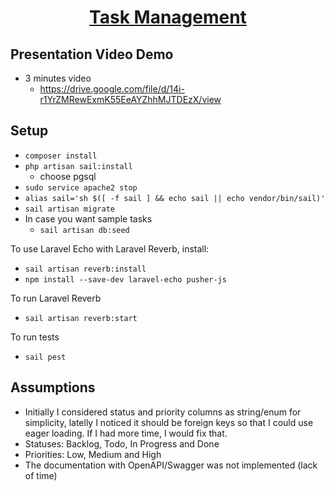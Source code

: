<h1 align="center"><a href="" target="_blank">Task Management</a></h1>

<p align="center">

</p>

## Presentation Video Demo
- 3 minutes video
  - https://drive.google.com/file/d/14i-r1YrZMRewExmK55EeAYZhhMJTDEzX/view

## Setup
- ``` composer install ```
- ``` php artisan sail:install ```
  - choose pgsql
- ``` sudo service apache2 stop	```
- ``` alias sail='sh $([ -f sail ] && echo sail || echo vendor/bin/sail)' ```
- ``` sail artisan migrate ```
- In case you want sample tasks
  - ``` sail artisan db:seed ```

To use Laravel Echo with Laravel Reverb, install:
- ``` sail artisan reverb:install ```
- ``` npm install --save-dev laravel-echo pusher-js ```

To run Laravel Reverb
- ``` sail artisan reverb:start ```

To run tests
- ``` sail pest ```

## Assumptions
- Initially I considered status and priority columns as string/enum for simplicity, latelly I noticed it should be foreign keys so that I could use eager loading. If I had more time, I would fix that.
- Statuses: Backlog, Todo, In Progress and Done
- Priorities: Low, Medium and High
- The documentation with OpenAPI/Swagger was not implemented (lack of time)
